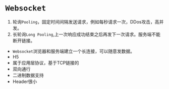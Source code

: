 # `Websocket`
1. 轮询`Pooling`，固定时间间隔发送请求，例如每秒请求一次，DDos攻击，高并发。
2. 长轮询`Long Pooling`,上一次响应成功结束之后再发下一次请求。服务端不能断开链接。


-  `Websocket`浏览器和服务端建立一个长连接，可以随意发数据。
-  H5
-  属于应用层协议，基于TCP链接的
-  双向通行
-  二进制数据支持
-  Header很小